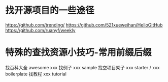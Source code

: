 # 找开源项目的一些途径
 https://github.com/trending/
 https://github.com/521xueweihan/HelloGitHub
 https://github.com/ruanyf/weekly

# 特殊的查找资源小技巧-常用前缀后缀 
 找百科大全 awesome xxx
 找例子 xxx sample
 找空项目架子 xxx starter / xxx boilerplate 
 找教程  xxx tutorial
